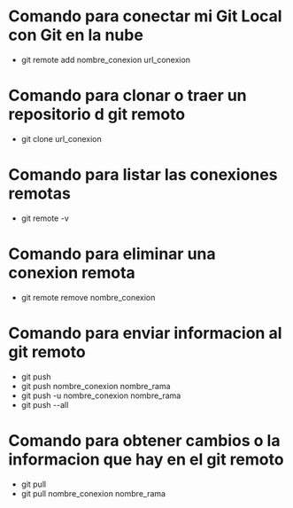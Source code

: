 # Comando para conectar mi Git Local con Git en la nube 

- git remote add nombre_conexion url_conexion

# Comando para clonar o traer un repositorio d git remoto

- git clone url_conexion

# Comando para listar las conexiones remotas

- git remote -v

# Comando para eliminar una conexion remota

- git remote remove nombre_conexion

# Comando para enviar informacion al git remoto

- git push
- git push nombre_conexion nombre_rama
- git push -u nombre_conexion nombre_rama
- git push --all

# Comando para obtener cambios o la informacion que hay en el git remoto

- git pull
- git pull nombre_conexion nombre_rama


